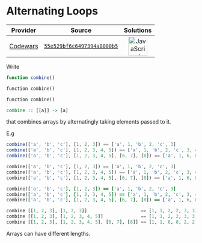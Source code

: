 [_metadata_:generated]: - "true"

# Alternating Loops

<!-- INFO TABLE BEGIN -->

| Provider                                        | Source                                                                               | Solutions                                                                                                                                                    |
| :---------------------------------------------: | :----------------------------------------------------------------------------------: | :----------------------------------------------------------------------------------------------------------------------------------------------------------: |
| [Codewars](../../../docs/providers/Codewars.md) | [`55e529bf6c6497394a0000b5`](https://www.codewars.com/kata/55e529bf6c6497394a0000b5) | [<img src="https://res.cloudinary.com/rascaltwo/image/upload/v1631924076/javascript_ehszr7.svg" alt="JavaScript" title="JavaScript" width="50" />](solve.js) |

<!-- INFO TABLE END -->

Write

```javascript
function combine()
```
```python
function combine()
```
```ruby
function combine()
```
```haskell
combine :: [[a]] -> [a]
```

that combines arrays by alternatingly taking elements passed to it.

E.g

```javascript
combine(['a', 'b', 'c'], [1, 2, 3]) == ['a', 1, 'b', 2, 'c', 3]
combine(['a', 'b', 'c'], [1, 2, 3, 4, 5]) == ['a', 1, 'b', 2, 'c', 3, 4, 5]
combine(['a', 'b', 'c'], [1, 2, 3, 4, 5], [6, 7], [8]) == ['a', 1, 6, 8, 'b', 2, 7, 'c', 3, 4, 5]
```
```python
combine(['a', 'b', 'c'], [1, 2, 3]) == ['a', 1, 'b', 2, 'c', 3]
combine(['a', 'b', 'c'], [1, 2, 3, 4, 5]) == ['a', 1, 'b', 2, 'c', 3, 4, 5]
combine(['a', 'b', 'c'], [1, 2, 3, 4, 5], [6, 7], [8]) == ['a', 1, 6, 8, 'b', 2, 7, 'c', 3, 4, 5]
```
```ruby
combine(['a', 'b', 'c'], [1, 2, 3]) == ['a', 1, 'b', 2, 'c', 3]
combine(['a', 'b', 'c'], [1, 2, 3, 4, 5]) == ['a', 1, 'b', 2, 'c', 3, 4, 5]
combine(['a', 'b', 'c'], [1, 2, 3, 4, 5], [6, 7], [8]) == ['a', 1, 6, 8, 'b', 2, 7, 'c', 3, 4, 5]
```
```haskell
combine [[1, 2, 3], [1, 2, 3]]                    == [1, 1, 2, 2, 3, 3]
combine [[1, 2, 3], [1, 2, 3, 4, 5]]              == [1, 1, 2, 2, 3, 3, 4, 5]
combine [[1, 2, 3], [1, 2, 3, 4, 5], [6, 7], [8]] == [1, 1, 6, 8, 2, 2, 7, 3, 3, 4, 5]
```

Arrays can have different lengths.
